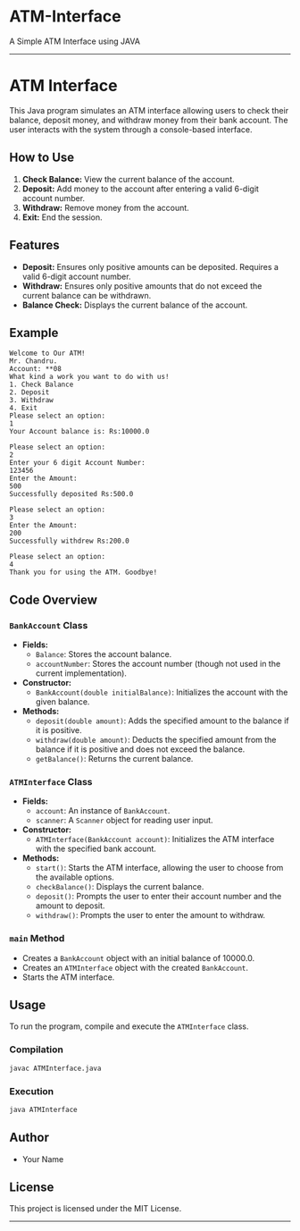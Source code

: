 # ATM-Interface
A Simple ATM Interface using JAVA 

---

# ATM Interface

This Java program simulates an ATM interface allowing users to check their balance, deposit money, and withdraw money from their bank account. The user interacts with the system through a console-based interface.

## How to Use

1. **Check Balance:** View the current balance of the account.
2. **Deposit:** Add money to the account after entering a valid 6-digit account number.
3. **Withdraw:** Remove money from the account.
4. **Exit:** End the session.

## Features

- **Deposit:** Ensures only positive amounts can be deposited. Requires a valid 6-digit account number.
- **Withdraw:** Ensures only positive amounts that do not exceed the current balance can be withdrawn.
- **Balance Check:** Displays the current balance of the account.

## Example

```
Welcome to Our ATM!
Mr. Chandru.
Account: **08
What kind a work you want to do with us!
1. Check Balance
2. Deposit
3. Withdraw
4. Exit
Please select an option: 
1
Your Account balance is: Rs:10000.0

Please select an option: 
2
Enter your 6 digit Account Number: 
123456
Enter the Amount: 
500
Successfully deposited Rs:500.0

Please select an option: 
3
Enter the Amount: 
200
Successfully withdrew Rs:200.0

Please select an option: 
4
Thank you for using the ATM. Goodbye!
```

## Code Overview

### `BankAccount` Class

- **Fields:**
  - `Balance`: Stores the account balance.
  - `accountNumber`: Stores the account number (though not used in the current implementation).
- **Constructor:**
  - `BankAccount(double initialBalance)`: Initializes the account with the given balance.
- **Methods:**
  - `deposit(double amount)`: Adds the specified amount to the balance if it is positive.
  - `withdraw(double amount)`: Deducts the specified amount from the balance if it is positive and does not exceed the balance.
  - `getBalance()`: Returns the current balance.

### `ATMInterface` Class

- **Fields:**
  - `account`: An instance of `BankAccount`.
  - `scanner`: A `Scanner` object for reading user input.
- **Constructor:**
  - `ATMInterface(BankAccount account)`: Initializes the ATM interface with the specified bank account.
- **Methods:**
  - `start()`: Starts the ATM interface, allowing the user to choose from the available options.
  - `checkBalance()`: Displays the current balance.
  - `deposit()`: Prompts the user to enter their account number and the amount to deposit.
  - `withdraw()`: Prompts the user to enter the amount to withdraw.

### `main` Method

- Creates a `BankAccount` object with an initial balance of 10000.0.
- Creates an `ATMInterface` object with the created `BankAccount`.
- Starts the ATM interface.

## Usage

To run the program, compile and execute the `ATMInterface` class.

### Compilation

```bash
javac ATMInterface.java
```

### Execution

```bash
java ATMInterface
```

## Author

- Your Name

## License

This project is licensed under the MIT License.

---
